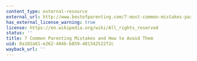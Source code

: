 ```yaml
---
content_type: external-resource
external_url: http://www.bestofparenting.com/7-most-common-mistakes-parents-make/
has_external_license_warning: true
license: https://en.wikipedia.org/wiki/All_rights_reserved
status: ''
title: 7 Common Parenting Mistakes and How to Avoid Them
uid: 0a102a81-e262-404b-b859-481342522f2c
wayback_url: ''
---
```

